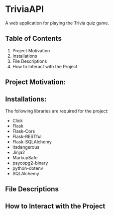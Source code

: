 # TriviaAPI
A web application for playing the Trivia quiz game. 

## Table of Contents

1. Project Motivation
2. Installations
3. File Descriptions
4. How to Interact with the Project

## Project Motivation:

## Installations:
The following libraries are required for the project: 
- Click
- Flask
- Flask-Cors
- Flask-RESTful
- Flask-SQLAlchemy
- itsdangerous
- Jinja2
- MarkupSafe
- psycopg2-binary
- python-dotenv
- SQLAlchemy

## File Descriptions

## How to Interact with the Project
